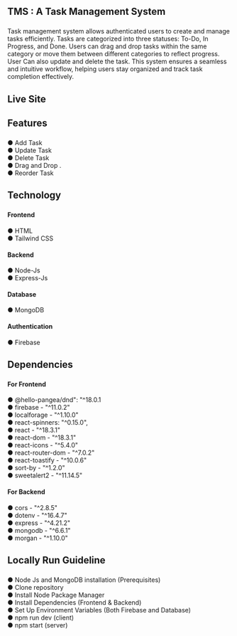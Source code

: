 <h2 align="left">TMS : A Task Management System</h2>

###

<p align="left">Task management system allows authenticated users to create and manage tasks efficiently. Tasks are categorized into three statuses: To-Do, In Progress, and Done. Users can drag and drop tasks within the same category or move them between different categories to reflect progress. User Can also update and delete the task. This system ensures a seamless and intuitive workflow, helping users stay organized and track task completion effectively.</p>

###

<h2 align="left">Live Site</h2>

###

<h4 align="left"></h4>

###

<h2 align="left">Features</h2>

###

<p align="left">●  Add Task<br>● Update Task<br>● Delete Task<br>● Drag and Drop .<br>● Reorder Task</p>

###

<h2 align="left">Technology</h2>

###
<h4 align="left">Frontend</h4>
<p align="left">● HTML<br>● Tailwind CSS<br></p>
<h4 align="left">Backend</h4>
<p align="left">●  Node-Js<br>● Express-Js</p>
<h4 align="left">Database</h4>
<p align="left">● MongoDB</p>
<h4 align="left">Authentication</h4>
<p align="left">● Firebase</p>



###

<h2 align="left">Dependencies</h2>

###
<h4 align="left">For Frontend</h4>
<p align="left">● @hello-pangea/dnd": "^18.0.1<br>● firebase - "^11.0.2"<br>● localforage - "^1.10.0"<br>● react-spinners: "^0.15.0",<br>● react - "^18.3.1"<br>● react-dom - "^18.3.1"<br>● react-icons - "^5.4.0"<br>● react-router-dom - "^7.0.2"<br>● react-toastify - "^10.0.6"<br>● sort-by - "^1.2.0"<br>● sweetalert2 - "^11.14.5" </p>
<h4 align="left">For Backend</h4>
<p>● cors - "^2.8.5"<br>● dotenv - "^16.4.7"<br>● express - "^4.21.2"<br>● mongodb - "^6.6.1"<br>● morgan - "^1.10.0"<br>

###

<h2 align="left">Locally Run Guideline</h2>

###

<p align="left">● Node Js and MongoDB installation (Prerequisites)<br>● Clone repository<br>● Install Node Package Manager<br>● Install Dependencies (Frontend & Backend)<br>● Set Up Environment Variables (Both Firebase and Database)<br>● npm run dev (client)<br>● npm start (server)</p>

###